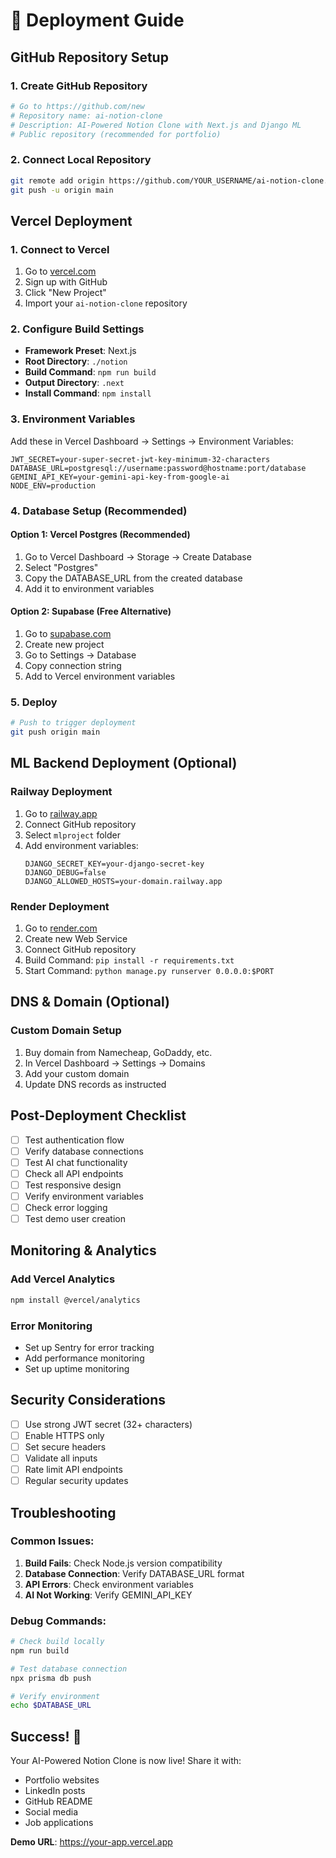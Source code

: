 # 🚀 Deployment Guide

## GitHub Repository Setup

### 1. Create GitHub Repository
```bash
# Go to https://github.com/new
# Repository name: ai-notion-clone
# Description: AI-Powered Notion Clone with Next.js and Django ML
# Public repository (recommended for portfolio)
```

### 2. Connect Local Repository
```bash
git remote add origin https://github.com/YOUR_USERNAME/ai-notion-clone.git
git push -u origin main
```

## Vercel Deployment

### 1. Connect to Vercel
1. Go to [vercel.com](https://vercel.com)
2. Sign up with GitHub
3. Click "New Project"
4. Import your `ai-notion-clone` repository

### 2. Configure Build Settings
- **Framework Preset**: Next.js
- **Root Directory**: `./notion`
- **Build Command**: `npm run build`
- **Output Directory**: `.next`
- **Install Command**: `npm install`

### 3. Environment Variables
Add these in Vercel Dashboard → Settings → Environment Variables:

```env
JWT_SECRET=your-super-secret-jwt-key-minimum-32-characters
DATABASE_URL=postgresql://username:password@hostname:port/database
GEMINI_API_KEY=your-gemini-api-key-from-google-ai
NODE_ENV=production
```

### 4. Database Setup (Recommended)
#### Option 1: Vercel Postgres (Recommended)
1. Go to Vercel Dashboard → Storage → Create Database
2. Select "Postgres"
3. Copy the DATABASE_URL from the created database
4. Add it to environment variables

#### Option 2: Supabase (Free Alternative)
1. Go to [supabase.com](https://supabase.com)
2. Create new project
3. Go to Settings → Database
4. Copy connection string
5. Add to Vercel environment variables

### 5. Deploy
```bash
# Push to trigger deployment
git push origin main
```

## ML Backend Deployment (Optional)

### Railway Deployment
1. Go to [railway.app](https://railway.app)
2. Connect GitHub repository
3. Select `mlproject` folder
4. Add environment variables:
   ```env
   DJANGO_SECRET_KEY=your-django-secret-key
   DJANGO_DEBUG=false
   DJANGO_ALLOWED_HOSTS=your-domain.railway.app
   ```

### Render Deployment
1. Go to [render.com](https://render.com)
2. Create new Web Service
3. Connect GitHub repository
4. Build Command: `pip install -r requirements.txt`
5. Start Command: `python manage.py runserver 0.0.0.0:$PORT`

## DNS & Domain (Optional)

### Custom Domain Setup
1. Buy domain from Namecheap, GoDaddy, etc.
2. In Vercel Dashboard → Settings → Domains
3. Add your custom domain
4. Update DNS records as instructed

## Post-Deployment Checklist

- [ ] Test authentication flow
- [ ] Verify database connections
- [ ] Test AI chat functionality
- [ ] Check all API endpoints
- [ ] Test responsive design
- [ ] Verify environment variables
- [ ] Check error logging
- [ ] Test demo user creation

## Monitoring & Analytics

### Add Vercel Analytics
```bash
npm install @vercel/analytics
```

### Error Monitoring
- Set up Sentry for error tracking
- Add performance monitoring
- Set up uptime monitoring

## Security Considerations

- [ ] Use strong JWT secret (32+ characters)
- [ ] Enable HTTPS only
- [ ] Set secure headers
- [ ] Validate all inputs
- [ ] Rate limit API endpoints
- [ ] Regular security updates

## Troubleshooting

### Common Issues:
1. **Build Fails**: Check Node.js version compatibility
2. **Database Connection**: Verify DATABASE_URL format
3. **API Errors**: Check environment variables
4. **AI Not Working**: Verify GEMINI_API_KEY

### Debug Commands:
```bash
# Check build locally
npm run build

# Test database connection
npx prisma db push

# Verify environment
echo $DATABASE_URL
```

## Success! 🎉

Your AI-Powered Notion Clone is now live! Share it with:
- Portfolio websites
- LinkedIn posts
- GitHub README
- Social media
- Job applications

**Demo URL**: https://your-app.vercel.app